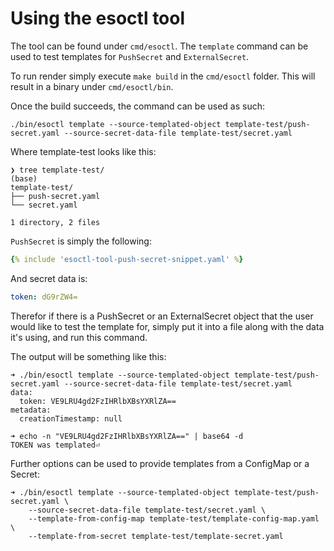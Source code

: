 # Using the esoctl tool

The tool can be found under `cmd/esoctl`. The `template` command can be used to test templates for `PushSecret` and `ExternalSecret`.

To run render simply execute `make build` in the `cmd/esoctl` folder. This will result in a binary under `cmd/esoctl/bin`.

Once the build succeeds, the command can be used as such:
```console
./bin/esoctl template --source-templated-object template-test/push-secret.yaml --source-secret-data-file template-test/secret.yaml
```

Where template-test looks like this:

```
❯ tree template-test/                                                                                                                                                                                                                   (base)
template-test/
├── push-secret.yaml
└── secret.yaml

1 directory, 2 files
```

`PushSecret` is simply the following:


```yaml
{% include 'esoctl-tool-push-secret-snippet.yaml' %}
```

And secret data is:

```yaml
token: dG9rZW4=
```

Therefor if there is a PushSecret or an ExternalSecret object that the user would like to test the template for,
simply put it into a file along with the data it's using, and run this command.

The output will be something like this:

```console
➜ ./bin/esoctl template --source-templated-object template-test/push-secret.yaml --source-secret-data-file template-test/secret.yaml
data:
  token: VE9LRU4gd2FzIHRlbXBsYXRlZA==
metadata:
  creationTimestamp: null

➜ echo -n "VE9LRU4gd2FzIHRlbXBsYXRlZA==" | base64 -d
TOKEN was templated⏎
```

Further options can be used to provide templates from a ConfigMap or a Secret:
```
➜ ./bin/esoctl template --source-templated-object template-test/push-secret.yaml \
    --source-secret-data-file template-test/secret.yaml \
    --template-from-config-map template-test/template-config-map.yaml \
    --template-from-secret template-test/template-secret.yaml
```
